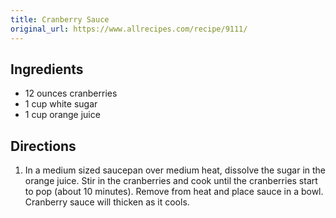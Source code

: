 ```yaml
---
title: Cranberry Sauce
original_url: https://www.allrecipes.com/recipe/9111/
---
```


## Ingredients

* 12 ounces cranberries
* 1 cup white sugar
* 1 cup orange juice


## Directions

1. In a medium sized saucepan over medium heat, dissolve the sugar in the orange juice. Stir in the cranberries and cook until the cranberries start to pop (about 10 minutes). Remove from heat and place sauce in a bowl. Cranberry sauce will thicken as it cools.